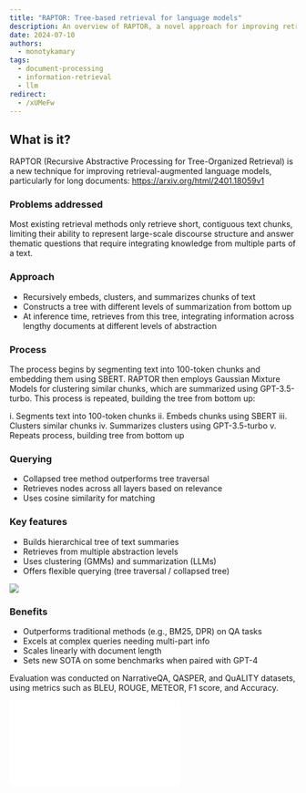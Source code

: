 ```yaml
---
title: "RAPTOR: Tree-based retrieval for language models"
description: An overview of RAPTOR, a novel approach for improving retrieval-augmented language models for long documents using hierarchical tree summaries.
date: 2024-07-10
authors:
  - monotykamary
tags:
  - document-processing
  - information-retrieval
  - llm
redirect:
  - /xUMeFw
---
```


## What is it?

RAPTOR (Recursive Abstractive Processing for Tree-Organized Retrieval) is a new technique for improving retrieval-augmented language models, particularly for long documents: <https://arxiv.org/html/2401.18059v1>

### Problems addressed

Most existing retrieval methods only retrieve short, contiguous text chunks, limiting their ability to represent large-scale discourse structure and answer thematic questions that require integrating knowledge from multiple parts of a text.

### Approach

- Recursively embeds, clusters, and summarizes chunks of text
- Constructs a tree with different levels of summarization from bottom up
- At inference time, retrieves from this tree, integrating information across lengthy documents at different levels of abstraction

### Process

The process begins by segmenting text into 100-token chunks and embedding them using SBERT. RAPTOR then employs Gaussian Mixture Models for clustering similar chunks, which are summarized using GPT-3.5-turbo. This process is repeated, building the tree from bottom up:

i. Segments text into 100-token chunks ii. Embeds chunks using SBERT iii. Clusters similar chunks iv. Summarizes clusters using GPT-3.5-turbo v. Repeats process, building tree from bottom up

### Querying

- Collapsed tree method outperforms tree traversal
- Retrieves nodes across all layers based on relevance
- Uses cosine similarity for matching

### Key features

- Builds hierarchical tree of text summaries
- Retrieves from multiple abstraction levels
- Uses clustering (GMMs) and summarization (LLMs)
- Offers flexible querying (tree traversal / collapsed tree)

![](assets/raptor-llm-retrieval-excalidraw.webp)

### Benefits

- Outperforms traditional methods (e.g., BM25, DPR) on QA tasks
- Excels at complex queries needing multi-part info
- Scales linearly with document length
- Sets new SOTA on some benchmarks when paired with GPT-4

Evaluation was conducted on NarrativeQA, QASPER, and QuALITY datasets, using metrics such as BLEU, ROUGE, METEOR, F1 score, and Accuracy.

![](assets/raptor-llm-retrieval.pdf)
